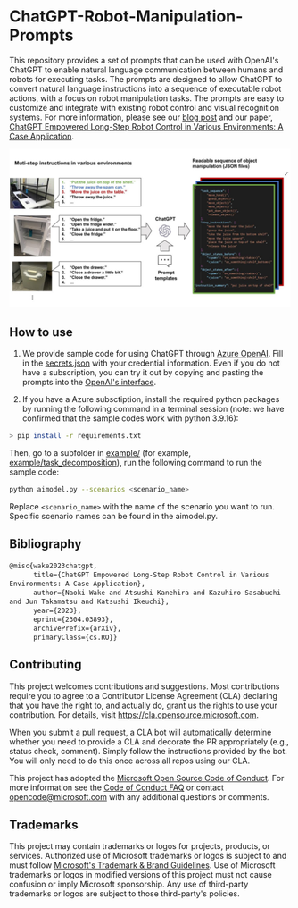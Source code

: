 # ChatGPT-Robot-Manipulation-Prompts

This repository provides a set of prompts that can be used with OpenAI's ChatGPT to enable natural language communication between humans and robots for executing tasks. The prompts are designed to allow ChatGPT to convert natural language instructions into a sequence of executable robot actions, with a focus on robot manipulation tasks. The prompts are easy to customize and integrate with existing robot control and visual recognition systems.
For more information, please see our [blog post](https://www.microsoft.com/en-us/research/group/applied-robotics-research/articles/gpt-models-meet-robotic-applications-long-step-robot-control-in-various-environments/) and our paper, [ChatGPT Empowered Long-Step Robot Control in Various Environments: A Case Application](https://www.microsoft.com/en-us/research/uploads/prod/2023/04/chatgpt_robot_manipulation_prompts_.pdf).


![overview](./img/overview.jpg)
## How to use
1. We provide sample code for using ChatGPT through [Azure OpenAI](https://learn.microsoft.com/en-us/azure/cognitive-services/openai/overview). Fill in the [secrets.json](./secrets.json) with your credential information. Even if you do not have a subscription, you can try it out by copying and pasting the prompts into the [OpenAI's interface](https://chat.openai.com/).

2. If you have a Azure subsctiption, install the required python packages by running the following command in a terminal session (note: we have confirmed that the sample codes work with python 3.9.16):
```bash
> pip install -r requirements.txt
```
Then, go to a subfolder in [example/](./examples) (for example, [example/task_decomposition](./examples/task_decomposition)), run the following command to run the sample code:
```bash
python aimodel.py --scenarios <scenario_name>
```
Replace `<scenario_name>` with the name of the scenario you want to run. Specific scenario names can be found in the aimodel.py.

## Bibliography
```
@misc{wake2023chatgpt,
      title={ChatGPT Empowered Long-Step Robot Control in Various Environments: A Case Application}, 
      author={Naoki Wake and Atsushi Kanehira and Kazuhiro Sasabuchi and Jun Takamatsu and Katsushi Ikeuchi},
      year={2023},
      eprint={2304.03893},
      archivePrefix={arXiv},
      primaryClass={cs.RO}}
```

## Contributing

This project welcomes contributions and suggestions.  Most contributions require you to agree to a
Contributor License Agreement (CLA) declaring that you have the right to, and actually do, grant us
the rights to use your contribution. For details, visit https://cla.opensource.microsoft.com.

When you submit a pull request, a CLA bot will automatically determine whether you need to provide
a CLA and decorate the PR appropriately (e.g., status check, comment). Simply follow the instructions
provided by the bot. You will only need to do this once across all repos using our CLA.

This project has adopted the [Microsoft Open Source Code of Conduct](https://opensource.microsoft.com/codeofconduct/).
For more information see the [Code of Conduct FAQ](https://opensource.microsoft.com/codeofconduct/faq/) or
contact [opencode@microsoft.com](mailto:opencode@microsoft.com) with any additional questions or comments.

## Trademarks

This project may contain trademarks or logos for projects, products, or services. Authorized use of Microsoft 
trademarks or logos is subject to and must follow 
[Microsoft's Trademark & Brand Guidelines](https://www.microsoft.com/en-us/legal/intellectualproperty/trademarks/usage/general).
Use of Microsoft trademarks or logos in modified versions of this project must not cause confusion or imply Microsoft sponsorship.
Any use of third-party trademarks or logos are subject to those third-party's policies.
